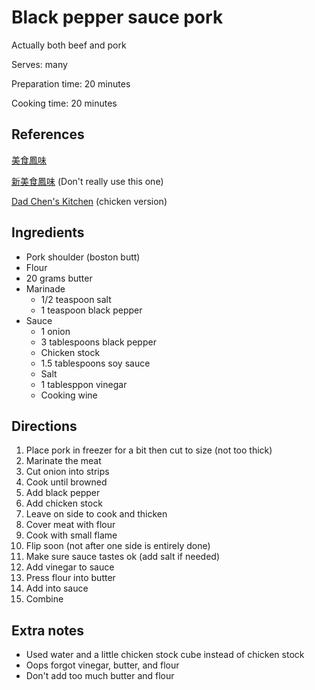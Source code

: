 # Black pepper sauce pork

Actually both beef and pork

Serves: many

Preparation time: 20 minutes

Cooking time: 20 minutes

## References

[美食鳳味](https://www.youtube.com/watch?v=WBg3_xjZDPE)

[新美食鳳味](https://www.youtube.com/watch?v=mD0rxUvVd1s) (Don't really use this one)

[Dad Chen's Kitchen](https://www.youtube.com/watch?v=OuHs_xoj7hg) (chicken version)

## Ingredients

- Pork shoulder (boston butt)
- Flour
- 20 grams butter
- Marinade
  - 1/2 teaspoon salt
  - 1 teaspoon black pepper
- Sauce
  - 1 onion
  - 3 tablespoons black pepper
  - Chicken stock
  - 1.5 tablespoons soy sauce
  - Salt
  - 1 tablesppon vinegar
  - Cooking wine

## Directions

1. Place pork in freezer for a bit then cut to size (not too thick)
2. Marinate the meat
3. Cut onion into strips
4. Cook until browned
5. Add black pepper
6. Add chicken stock
7. Leave on side to cook and thicken
8. Cover meat with flour
9. Cook with small flame
10. Flip soon (not after one side is entirely done)
11. Make sure sauce tastes ok (add salt if needed)
12. Add vinegar to sauce
13. Press flour into butter
14. Add into sauce
15. Combine

## Extra notes

- Used water and a little chicken stock cube instead of chicken stock
- Oops forgot vinegar, butter, and flour
- Don't add too much butter and flour
